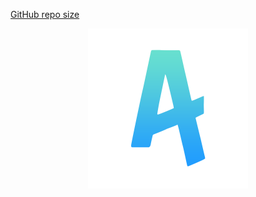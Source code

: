 [GitHub repo size](https://img.shields.io/github/repo-size/aitten/aitten.github.io)

<p align="center">
  <img src="src/assets/img/logo.png" width="256" height="256" alt="logo">
</p>
